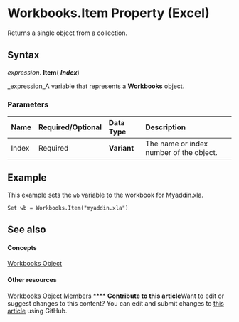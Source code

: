 
# Workbooks.Item Property (Excel)

Returns a single object from a collection.


## Syntax

 _expression_. **Item**( **_Index_**)

 _expression_A variable that represents a  **Workbooks** object.


### Parameters



|**Name**|**Required/Optional**|**Data Type**|**Description**|
|:-----|:-----|:-----|:-----|
|Index|Required| **Variant**|The name or index number of the object.|

## Example

This example sets the  `wb` variable to the workbook for Myaddin.xla.


```
Set wb = Workbooks.Item("myaddin.xla")
```


## See also


#### Concepts


 [Workbooks Object](f768da57-013a-e652-0f5d-60b03aa4240a.md)
#### Other resources


 [Workbooks Object Members](77e7bb0b-2491-d9ca-56f0-4cc77d146913.md)
****   **Contribute to this article**Want to edit or suggest changes to this content? You can edit and submit changes to  [this article](https://github.com/jhershey00/VBA_Excel_Test/OpenXMLCon/articles/2f01412d-8ba0-6911-81d3-e464a44354b5.md) using GitHub.

